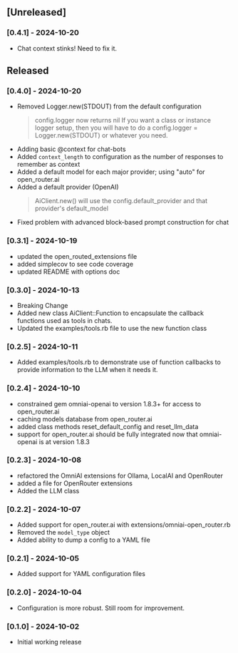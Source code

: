 ## [Unreleased]

### [0.4.1] - 2024-10-20
- Chat context stinks!  Need to fix it.

## Released

### [0.4.0] - 2024-10-20
- Removed Logger.new(STDOUT) from the default configuration
  > config.logger now returns nil  If you want a class or instance logger setup, then you will have to do a config.logger = Logger.new(STDOUT) or whatever you need.
- Adding basic @context for chat-bots
- Added `context_length` to configuration as the number of responses to remember as context
- Added a default model for each major provider; using "auto" for open_router.ai
- Added a default provider (OpenAI)
  > AiClient.new() will use the config.default_provider and that provider's default_model
- Fixed problem with advanced block-based prompt construction for chat

### [0.3.1] - 2024-10-19
- updated the open_routed_extensions file
- added simplecov to see code coverage
- updated README with options doc

### [0.3.0] - 2024-10-13
- Breaking Change
- Added new class AiClient::Function to encapsulate the callback functions used as tools in chats.
- Updated the examples/tools.rb file to use the new function class

### [0.2.5] - 2024-10-11
- Added examples/tools.rb to demonstrate use of function callbacks to provide information to the LLM when it needs it.

### [0.2.4] - 2024-10-10
- constrained gem omniai-openai to version 1.8.3+ for access to open_router.ai
- caching models database from open_router.ai
- added class methods reset_default_config and reset_llm_data
- support for open_router.ai should be fully integrated now that omniai-openai is at version 1.8.3


### [0.2.3] - 2024-10-08
- refactored the OmniAI extensions for Ollama, LocalAI and OpenRouter
- added a file for OpenRouter extensions
- Added the LLM class

### [0.2.2] - 2024-10-07
- Added support for open_router.ai with extensions/omniai-open_router.rb
- Removed the `model_type` object
- Added ability to dump a config to a YAML file

### [0.2.1] - 2024-10-05
- Added support for YAML configuration files

### [0.2.0] - 2024-10-04
- Configuration is more robust.  Still room for improvement.

### [0.1.0] - 2024-10-02

- Initial working release
